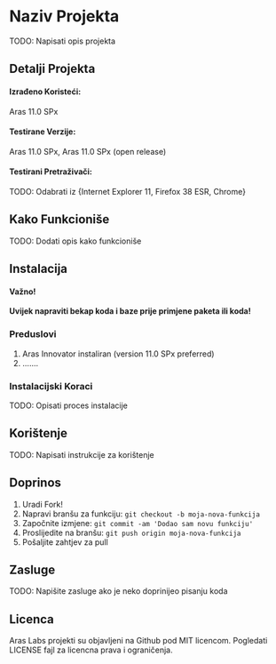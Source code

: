 # Naziv Projekta

TODO: Napisati opis projekta

## Detalji Projekta

#### Izrađeno Koristeći:
Aras 11.0 SPx

#### Testirane Verzije:
Aras 11.0 SPx, Aras 11.0 SPx (open release)

#### Testirani Pretraživači:
TODO: Odabrati iz {Internet Explorer 11, Firefox 38 ESR, Chrome}

## Kako Funkcioniše

TODO: Dodati opis kako funkcioniše

## Instalacija

#### Važno!
**Uvijek napraviti bekap koda i baze prije primjene paketa ili koda!**

### Preduslovi

1. Aras Innovator instaliran (version 11.0 SPx preferred)
2. .......

### Instalacijski Koraci

TODO: Opisati proces instalacije

## Korištenje

TODO: Napisati instrukcije za korištenje

## Doprinos

1. Uradi Fork!
2. Napravi branšu za funkciju: `git checkout -b moja-nova-funkcija`
3. Započnite izmjene: `git commit -am 'Dodao sam novu funkciju'`
4. Proslijedite na branšu: `git push origin moja-nova-funkcija`
5. Pošaljite zahtjev za pull

## Zasluge

TODO: Napišite zasluge ako je neko doprinijeo pisanju koda

## Licenca

Aras Labs projekti su objavljeni na Github pod MIT licencom. Pogledati LICENSE fajl za licencna prava i ograničenja.
